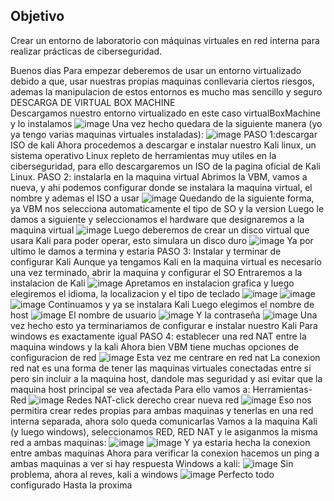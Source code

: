 ##  Objetivo
Crear un entorno de laboratorio con máquinas virtuales en red interna para realizar prácticas de ciberseguridad.

Buenos dias
Para empezar deberemos de usar un entorno virtualizado debido a que, usar nuestras propias maquinas conllevaria ciertos riesgos, ademas la manipulacion de estos entornos es mucho mas sencillo
y seguro  
DESCARGA DE VIRTUAL BOX MACHINE  
Descargamos nuestro entorno virtualizado en este caso virtualBoxMachine y lo instalamos
![image](https://github.com/user-attachments/assets/b3350700-b07a-4be0-a68b-97501025da38)
Una vez hecho quedara de la siguiente manera (yo ya tengo varias maquinas virtuales instaladas):
![image](https://github.com/user-attachments/assets/ee607884-edcb-4512-bd36-8a789098f2e7)
PASO 1:descargar ISO de kali
Ahora procedemos a descargar e instalar nuestro Kali linux, un sistema operativo Linux repleto de herramientas muy utiles en la ciberseguridad, para ello descargaremos un ISO
de la pagina oficial de Kali Linux.
PASO 2: instalarla en la maquina virtual
Abrimos la VBM, vamos a nueva, y ahi podemos configurar donde se instalara la maquina virtual, el nombre y ademas el ISO a usar
![image](https://github.com/user-attachments/assets/a6e8f183-5f79-472c-abf8-3ff55ba69755)
Quedando de la siguiente forma, ya VBM nos selecciona automaticamente el tipo de SO y la version
Luego le damos a siguiente y seleccionamos el hardware que designaremos a la maquina virtual
![image](https://github.com/user-attachments/assets/aa0060f7-0cc4-47ff-92c0-a208e58570b1)
Luego deberemos de crear un disco virtual que usara Kali para poder operar, esto simulara un disco duro
![image](https://github.com/user-attachments/assets/52123661-64c5-46b5-80d4-8ea120083861)
Ya por ultimo le damos a termina y estaria
PASO 3: Instalar y terminar de configurar Kali
Aunque ya tengamos Kali en la maquina virtual es necesario una vez terminado, abrir la maquina y configurar el SO
Entraremos a la instalacion de Kali
![image](https://github.com/user-attachments/assets/88b593fb-29bf-4389-9a22-535f7555878d)
Apretamos en instalacion grafica y luego elegiremos el idioma, la localizacion y el tipo de teclado
![image](https://github.com/user-attachments/assets/eb084641-3cbe-4613-96ee-4a214f27e772)
![image](https://github.com/user-attachments/assets/5d8adf64-b56c-4e11-8515-366bd3e283e7)
![image](https://github.com/user-attachments/assets/1ec7545a-a5d6-4ba5-b810-fedf9396656a)
Continuamos y ya se instalara Kali
Luego elegimos el nombre de host
![image](https://github.com/user-attachments/assets/4c86b641-26c8-4470-a12b-9bcfa6e7c228)
El nombre de usuario
![image](https://github.com/user-attachments/assets/d8ff1824-d30f-4e52-82ab-a884092d320a)
Y la contraseña
![image](https://github.com/user-attachments/assets/870b963d-7e36-46e8-befc-93057bbc1d16)
Una vez hecho esto ya terminariamos de configurar e instalar nuestro Kali
Para windows es exactamente igual
PASO 4: establecer una red NAT entre la maquina windows y la kali
Ahora bien VBM tiene muchas opciones de configuracion de red
![image](https://github.com/user-attachments/assets/46cf469c-074f-4623-9fc3-c4a328a0f3b0)
Esta vez me centrare en red nat 
La conexion red nat es una forma de tener las maquinas virtuales conectadas entre si pero sin incluir a la maquina host, dandole mas seguridad y asi evitar que la maquina host principal se vea afectada
Para ello vamos a:
Herramientas-Red
![image](https://github.com/user-attachments/assets/a434b416-5479-4a2f-9414-01c2f15c5509)
Redes NAT-click derecho crear nueva red
![image](https://github.com/user-attachments/assets/a287134f-e655-404b-aa97-7a3d845f05ea)
Eso nos permitira crear redes propias para ambas maquinas y tenerlas en una red interna separada, ahora solo queda comunicarlas
Vamos a la maquina Kali (y luego windows), seleccionamos RED, RED NAT y le asiganmos la misma red a ambas maquinas:
![image](https://github.com/user-attachments/assets/fd0ac798-18df-41ae-abb3-6db64de55bd0)
![image](https://github.com/user-attachments/assets/74a8586f-30bc-4eb2-bae8-9a7b9564be5c)
Y ya estaria hecha la conexion entre ambas maquinas
Ahora para verificar la conexion hacemos un ping a ambas maquinas a ver si hay respuesta
Windows a kali:
![image](https://github.com/user-attachments/assets/bc8a47f0-7b05-4f82-b76e-ce57dd922da9)
Sin problema, ahora al reves, kali a windows
![image](https://github.com/user-attachments/assets/4991db6d-a082-4ced-82a6-b2caf00ddaa1)
Perfecto todo configurado
Hasta la proxima









